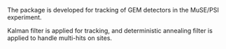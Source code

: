 The package is developed for tracking of GEM detectors in the MuSE/PSI experiment.

Kalman filter is applied for tracking, and deterministic annealing filter is applied to handle multi-hits on sites.
